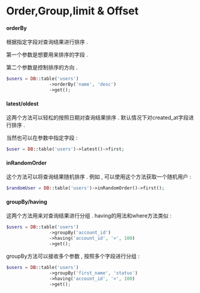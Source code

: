 # Order,Group,limit & Offset

#### orderBy

根据指定字段对查询结果进行排序 .

第一个参数是想要用来排序的字段 .

第二个参数是控制排序的方向 .

```php
$users = DB::table('users')
                ->orderBy('name', 'desc')
                ->get();
```

#### latest/oldest

这两个方法可以轻松的按照日期对查询结果排序 . 默认情况下对created\_at字段进行排序 .

当然也可以在参数中指定字段 :

```php
$user = DB::table('users')->latest()->first;
```

#### inRandomOrder

这个方法可以将查询结果随机排序 . 例如 , 可以使用这个方法获取一个随机用户 :

```php
$randomUser = DB::table('users')->inRandomOrder()->first();
```

#### groupBy/having

这两个方法用来对查询结果进行分组 . having的用法和where方法类似 :

```php
$users = DB::table('users')
                ->groupBy('account_id')
                ->having('account_id', '>', 100)
                ->get();
```

groupBy方法可以接收多个参数 , 按照多个字段进行分组 : 

```php
$users = DB::table('users')
                ->groupBy('first_name', 'status')
                ->having('account_id', '>', 100)
                ->get();
```



